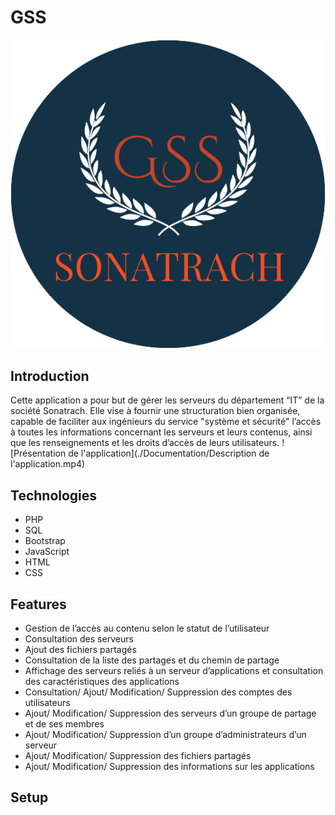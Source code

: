 # GSS
![Gestion des serveurs](./Documentation/LOGO.png)
## Introduction 
Cette application a pour but de gérer les serveurs du département “IT” de la société Sonatrach. Elle vise à fournir une structuration bien organisée, capable de faciliter aux ingénieurs du service "système et sécurité" l’accès à toutes les informations concernant les serveurs et leurs contenus, ainsi que les renseignements et les droits d’accès de leurs utilisateurs.
![Présentation de l'application](./Documentation/Description de l'application.mp4)
## Technologies
* PHP
* SQL
* Bootstrap
* JavaScript
* HTML
* CSS
## Features
* Gestion de l’accès au contenu selon le statut de l’utilisateur
* Consultation des serveurs
* Ajout des fichiers partagés
* Consultation de la liste des partages et du chemin de partage
* Affichage des serveurs reliés à un serveur d’applications et  consultation des caractéristiques des applications
* Consultation/ Ajout/ Modification/ Suppression des comptes des utilisateurs
* Ajout/ Modification/ Suppression des serveurs d’un groupe de partage et de ses membres
* Ajout/ Modification/ Suppression d’un groupe d’administrateurs d’un serveur
* Ajout/ Modification/ Suppression des fichiers partagés  
* Ajout/ Modification/ Suppression des informations sur les applications

## Setup
